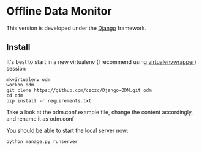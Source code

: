 # Offline Data Monitor

This version is developed under the [Django](https://www.djangoproject.com/) framework.

## Install

It's best to start in a new virtualenv (I recommend using [virtualenvwrapper](https://virtualenvwrapper.readthedocs.org/en/latest/)) session

    mkvirtualenv odm
    workon odm
    git clone https://github.com/czczc/Django-ODM.git odm
    cd odm
    pip install -r requirements.txt

Take a look at the odm.conf.example file, change the content accordingly, and rename it as odm.conf

You should be able to start the local server now:
    
    python manage.py runserver 
